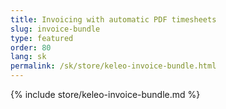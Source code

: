 ```yaml
---
title: Invoicing with automatic PDF timesheets
slug: invoice-bundle
type: featured
order: 80
lang: sk
permalink: /sk/store/keleo-invoice-bundle.html
---
```


{% include store/keleo-invoice-bundle.md %}
